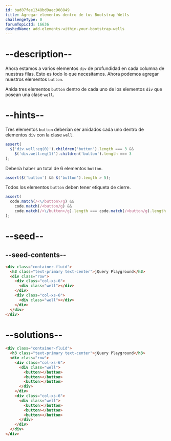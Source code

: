 ```yaml
---
id: bad87fee1348bd9aec908849
title: Agregar elementos dentro de tus Bootstrap Wells
challengeType: 0
forumTopicId: 16636
dashedName: add-elements-within-your-bootstrap-wells
---
```


# --description--

Ahora estamos a varios elementos `div` de profundidad en cada columna de nuestras filas. Esto es todo lo que necesitamos. Ahora podemos agregar nuestros elementos `button`.

Anida tres elementos `button` dentro de cada uno de los elementos `div` que posean una clase `well`.

# --hints--

Tres elementos `button` deberían ser anidados cada uno dentro de elementos `div` con la clase `well`.

```js
assert(
  $('div.well:eq(0)').children('button').length === 3 &&
    $('div.well:eq(1)').children('button').length === 3
);
```

Debería haber un total de 6 elementos `button`.

```js
assert($('button') && $('button').length > 5);
```

Todos los elementos `button` deben tener etiqueta de cierre.

```js
assert(
  code.match(/<\/button>/g) &&
    code.match(/<button/g) &&
    code.match(/<\/button>/g).length === code.match(/<button/g).length
);
```

# --seed--

## --seed-contents--

```html
<div class="container-fluid">
  <h3 class="text-primary text-center">jQuery Playground</h3>
  <div class="row">
    <div class="col-xs-6">
      <div class="well"></div>
    </div>
    <div class="col-xs-6">
      <div class="well"></div>
    </div>
  </div>
</div>
```

# --solutions--

```html
<div class="container-fluid">
  <h3 class="text-primary text-center">jQuery Playground</h3>
  <div class="row">
    <div class="col-xs-6">
      <div class="well">
        <button></button>
        <button></button>
        <button></button>
      </div>
    </div>
    <div class="col-xs-6">
      <div class="well">
        <button></button>
        <button></button>
        <button></button>
      </div>
    </div>
  </div>
</div>
```
